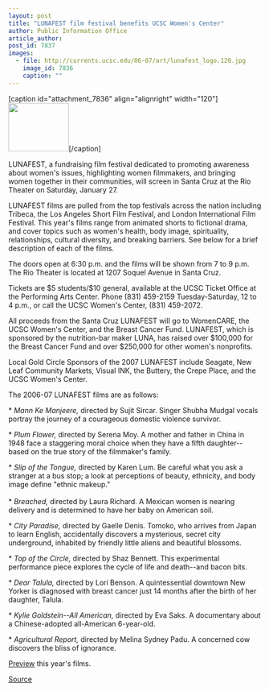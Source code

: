 ```yaml
---
layout: post
title: "LUNAFEST film festival benefits UCSC Women's Center"
author: Public Information Office
article_author: 
post_id: 7837
images:
  - file: http://currents.ucsc.edu/06-07/art/lunafest_logo.120.jpg
    image_id: 7836
    caption: ""
---
```


[caption id="attachment_7836" align="alignright" width="120"]<a href="http://dev-ucsc-news.pantheonsite.io/wp-content/uploads/2007/01/lunafest_logo.120.jpg"><img class="size-full wp-image-7836" src="http://dev-ucsc-news.pantheonsite.io/wp-content/uploads/2007/01/lunafest_logo.120.jpg" alt="" width="120" height="96" /></a>[/caption]
<a name="content" id="content"></a>
<p>
  LUNAFEST, a fundraising film festival dedicated to promoting awareness about women's issues, highlighting women filmmakers, and bringing women together in their communities, will screen in Santa Cruz at the Rio Theater on Saturday, January 27.
</p>
<p>
  LUNAFEST films are pulled from the top festivals across the nation including Tribeca, the Los Angeles Short Film Festival, and London International Film Festival. This year's films range from animated shorts to fictional drama, and cover topics such as women's health, body image, spirituality, relationships, cultural diversity, and breaking barriers. See below for a brief description of each of the films.
</p>
<p>
  The doors open at 6:30 p.m. and the films will be shown from 7 to 9 p.m. The Rio Theater is located at 1207 Soquel Avenue in Santa Cruz.
</p>
<p>
  Tickets are $5 students/$10 general, available at the UCSC Ticket Office at the Performing Arts Center. Phone (831) 459-2159 Tuesday-Saturday, 12 to 4 p.m., or call the UCSC Women's Center, (831) 459-2072.
</p>
<p>
  All proceeds from the Santa Cruz LUNAFEST will go to WomenCARE, the UCSC Women's Center, and the Breast Cancer Fund. LUNAFEST, which is sponsored by the nutrition-bar maker LUNA, has raised over $100,000 for the Breast Cancer Fund and over $250,000 for other women's nonprofits.
</p>
<p>
  Local Gold Circle Sponsors of the 2007 LUNAFEST include Seagate, New Leaf Community Markets, Visual INK, the Buttery, the Crepe Place, and the UCSC Women's Center.
</p>
<p>
  The 2006-07 LUNAFEST films are as follows:
</p>
<p>
  * <i>Mann Ke Manjeere,</i> directed by Sujit Sircar. Singer Shubha Mudgal vocals portray the journey of a courageous domestic violence survivor.
</p>
<p>
  * <i>Plum Flower,</i> directed by Serena Moy. A mother and father in China in 1948 face a staggering moral choice when they have a fifth daughter--based on the true story of the filmmaker's family.
</p>
<p>
  * <i>Slip of the Tongue,</i> directed by Karen Lum. Be careful what you ask a stranger at a bus stop; a look at perceptions of beauty, ethnicity, and body image define "ethnic makeup."<br>
  <br>
  * <i>Breached,</i> directed by Laura Richard. A Mexican women is nearing delivery and is determined to have her baby on American soil.
</p>
<p>
  * <i>City Paradise,</i> directed by Gaelle Denis. Tomoko, who arrives from Japan to learn English, accidentally discovers a mysterious, secret city underground, inhabited by friendly little aliens and beautiful blossoms.
</p>
<p>
  * <i>Top of the Circle,</i> directed by Shaz Bennett. This experimental performance piece explores the cycle of life and death--and bacon bits.
</p>
<p>
  * <i>Dear Talula,</i> directed by Lori Benson. A quintessential downtown New Yorker is diagnosed with breast cancer just 14 months after the birth of her daughter, Talula.
</p>
<p>
  * <i>Kylie Goldstein--All American,</i> directed by Eva Saks. A documentary about a Chinese-adopted all-American 6-year-old.
</p>
<p>
  * <i>Agricultural Report,</i> directed by Melina Sydney Padu. A concerned cow discovers the bliss of ignorance.
</p>
<p>
  <a href="http://www.lunabar.com/community/lunafest.cfm?DocumentId=40&amp;location=3">Preview</a> this year's films.
</p>
<p><a href="http://www1.ucsc.edu/currents/06-07/01-22/brief-lunafest.asp" title="Permalink to brief-lunafest">Source</a></p>
